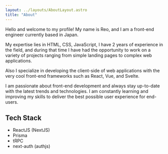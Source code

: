 ```yaml
---
layout: ../layouts/AboutLayout.astro
title: "About"
---
```


Hello and welcome to my profile! My name is Reo, and I am a front-end engineer currently based in Japan.

My expertise lies in HTML, CSS, JavaScript, I have 2 years of experience in the field, and during that time I have had the opportunity to work on a variety of projects ranging from simple landing pages to complex web applications.

Also I specialize in developing the client-side of web applications with the very cool front-end frameworks such as React, Vue, and Svelte.

I am passionate about front-end development and always stay up-to-date with the latest trends and technologies. I am constantly learning and improving my skills to deliver the best possible user experience for end-users.

## Tech Stack

- ReactJS (NextJS)
- Prisma
- tRPC
- next-auth (authjs)
